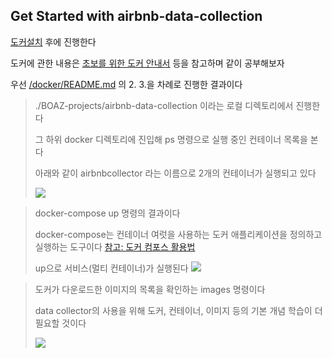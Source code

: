 ## Get Started with airbnb-data-collection

[도커설치](https://blog.cosmosfarm.com/archives/248/%EC%9A%B0%EB%B6%84%ED%88%AC-18-04-%EB%8F%84%EC%BB%A4-docker-%EC%84%A4%EC%B9%98-%EB%B0%A9%EB%B2%95/) 후에 진행한다

도커에 관한 내용은 [초보를 위한 도커 안내서](https://subicura.com/2017/01/19/docker-guide-for-beginners-1.html) 등을 참고하며 같이 공부해보자

우선 [/docker/README.md](https://github.com/tomslee/airbnb-data-collection/blob/462bac4719c6cddae586d3b23f6f9a5fd2fd3693/docker/README.md) 의 2. 3.을 차례로 진행한 결과이다

> ./BOAZ-projects/airbnb-data-collection 이라는 로컬 디렉토리에서 진행한다
>
> 그 하위 docker 디렉토리에 진입해 ps 명령으로 실행 중인 컨테이너 목록을 본다
>
> 아래와 같이 airbnbcollector 라는 이름으로 2개의 컨테이너가 실행되고 있다
>
> ![](https://user-images.githubusercontent.com/38183218/47371747-4d915f00-d723-11e8-8e7a-a6ba44386c61.png)


>  docker-compose up 명령의 결과이다
>
>  docker-compose는 컨테이너 여럿을 사용하는 도커 애플리케이션을 정의하고 실행하는 도구이다 [참고: 도커 컴포스 활용법](http://raccoonyy.github.io/docker-usages-for-dev-environment-setup/)
>
> up으로 서비스(멀티 컨테이너)가 실행된다
>![](https://user-images.githubusercontent.com/38183218/47370961-d27b7900-d721-11e8-81a2-18aa5c077d4b.png)


> 도커가 다운로드한 이미지의 목록을 확인하는 images 명령이다
>
> data collector의 사용을 위해 도커, 컨테이너, 이미지 등의 기본 개념 학습이 더 필요할 것이다
>
>![](https://user-images.githubusercontent.com/38183218/47371748-4e29f580-d723-11e8-9230-1aef26720657.png)
